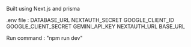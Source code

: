 Built using Next.js and prisma

.env file :
DATABASE_URL
NEXTAUTH_SECRET
GOOGLE_CLIENT_ID
GOOGLE_CLIENT_SECRET
GEMINI_API_KEY
NEXTAUTH_URL
BASE_URL

Run command : "npm run dev"
